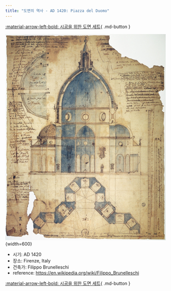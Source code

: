 ```yaml
---
title: "도면의 역사 - AD 1420: Piazza del Duomo"
---
```


[:material-arrow-left-bold: 시공을 위한 도면 세트](./index.md){ .md-button }

![piazza-del-duomo](../../../../assets/electronic-architecture/history-of-drawing/piazza-del-duomo.jpg){width=600}

- 시기: AD 1420
- 장소: Firenze, Italy
- 건축가: Filippo Brunelleschi
- reference: <https://en.wikipedia.org/wiki/Filippo_Brunelleschi>

[:material-arrow-left-bold: 시공을 위한 도면 세트](./index.md){ .md-button }
